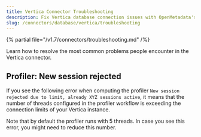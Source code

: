 ```yaml
---
title: Vertica Connector Troubleshooting
description: Fix Vertica database connection issues with OpenMetadata's comprehensive troubleshooting guide. Get step-by-step solutions for common errors and problems.
slug: /connectors/database/vertica/troubleshooting
---
```


{% partial file="/v1.7/connectors/troubleshooting.md" /%}

Learn how to resolve the most common problems people encounter in the Vertica connector.

## Profiler: New session rejected

If you see the following error when computing the profiler `New session rejected due to limit, already XYZ sessions active`,
it means that the number of threads configured in the profiler workflow is exceeding the connection limits of your
Vertica instance.

Note that by default the profiler runs with 5 threads. In case you see this error, you might need to reduce this number.
